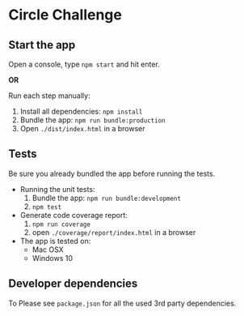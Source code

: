 Circle Challenge
================

Start the app
--------------------
Open a console, type `npm start` and hit enter.

**OR**

Run each step manually:

1. Install all dependencies: `npm install`
2. Bundle the app: `npm run bundle:production`
3. Open `./dist/index.html` in a browser

Tests
-----
Be sure you already bundled the app before running the tests.

- Running the unit tests:
    1. Bundle the app: `npm run bundle:development`
    2. `npm test`
- Generate code coverage report:
    1. `npm run coverage`
    2. open `./coverage/report/index.html` in a browser
- The app is tested on:
    - Mac OSX
    - Windows 10

Developer dependencies
----------------------
To Please see `package.json` for all the used 3rd party dependencies.